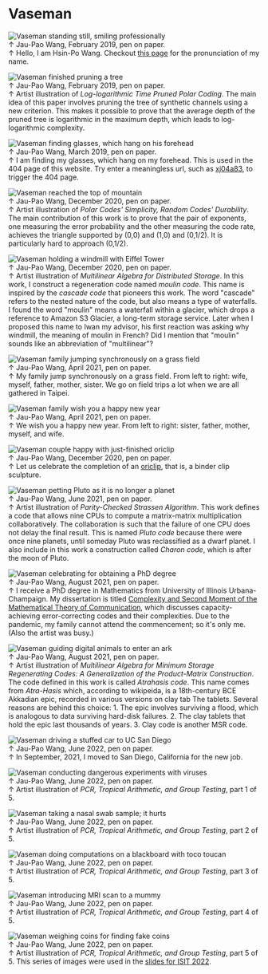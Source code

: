 
# Vaseman

![Vaseman standing still, smiling professionally](Jau-Pao%20Wang%202019-02-10.jpg)  
↑ Jau-Pao Wang, February 2019, pen on paper.  
↑ Hello, I am Hsin-Po Wang.  Checkout [this page](../pronounce) for the
  pronunciation of my name.

![Vaseman finished pruning a tree](Jau-Pao%20Wang%202019-02-19.jpg)  
↑ Jau-Pao Wang, February 2019, pen on paper.  
↑ Artist illustration of *Log-logarithmic Time Pruned Polar Coding*.
  The main idea of this paper involves pruning the tree of synthetic
  channels using a new criterion.  This makes it possible to prove that
  the average depth of the pruned tree is logarithmic in the maximum
  depth, which leads to log-logarithmic complexity.

![Vaseman finding glasses, which hang on his forehead](Jau-Pao%20Wang%202019-03-16.jpg)  
↑ Jau-Pao Wang, March 2019, pen on paper.  
↑ I am finding my glasses, which hang on my forehead.  This is used in
  the 404 page of this website.  Try enter a meaningless url, such as
  [xj04a83](xj04a83), to trigger the 404 page.

![Vaseman reached the top of mountain](Jau-Pao%20Wang%202020-12-03.jpg)  
↑ Jau-Pao Wang, December 2020, pen on paper.  
↑ Artist illustration of *Polar Codes' Simplicity, Random Codes'
  Durability*.  The main contribution of this work is to prove that the
  pair of exponents, one measuring the error probability and the other
  measuring the code rate, achieves the triangle supported by (0,0) and
  (1,0) and (0,1/2).  It is particularly hard to approach (0,1/2).

![Vaseman holding a windmill with Eiffel Tower](Jau-Pao%20Wang%202020-12-17.jpg)  
↑ Jau-Pao Wang, December 2020, pen on paper.  
↑ Artist illustration of *Multilinear Algebra for Distributed Storage*.
  In this work, I construct a regeneration code named *moulin code*.
  This name is inspired by the *cascade code* that pioneers this work.
  The word "cascade" refers to the nested nature of the code, but also
  means a type of waterfalls.  I found the word "moulin" means a
  waterfall within a glacier, which drops a reference to Amazon S3
  Glacier, a long-term storage service.  Later when I proposed this name
  to Iwan my advisor, his first reaction was asking why windmill, the
  meaning of moulin in French?  Did I mention that "moulin" sounds like
  an abbreviation of "multilinear"?

![Vaseman family jumping synchronously on a grass field](Jau-Pao%20Wang%202021-04-12.jpg)  
↑ Jau-Pao Wang, April 2021, pen on paper.  
↑ My family jump synchronously on a grass field.  From left to right:
  wife, myself, father, mother, sister.  We go on field trips a lot when
  we are all gathered in Taipei.

![Vaseman family wish you a happy new year](Jau-Pao%20Wang%202021-04-14.jpg)  
↑ Jau-Pao Wang, April 2021, pen on paper.  
↑ We wish you a happy new year.  From left to right: sister, father,
  mother, myself, and wife.

![Vaseman couple happy with just-finished oriclip](Jau-Pao%20Wang%202021-05-20.jpg)  
↑ Jau-Pao Wang, December 2020, pen on paper.  
↑ Let us celebrate the completion of an [oriclip](../oriclip), that is,
  a binder clip sculpture.

![Vaseman petting Pluto as it is no longer a planet](Jau-Pao%20Wang%202021-06-27.jpg)  
↑ Jau-Pao Wang, June 2021, pen on paper.  
↑ Artist illustration of *Parity-Checked Strassen Algorithm*.  This work
  defines a code that allows nine CPUs to compute a matrix-matrix
  multiplication collaboratively.  The collaboration is such that the
  failure of one CPU does not delay the final result.  This is named
  *Pluto code* because there were once nine planets, until someday Pluto
  was reclassified as a dwarf planet.  I also include in this work a
  construction called *Charon code*, which is after the moon of Pluto.

![Vaseman celebrating for obtaining a PhD degree](Jau-Pao%20Wang%202021-08-20.jpg)  
↑ Jau-Pao Wang, August 2021, pen on paper.  
↑ I receive a PhD degree in Mathematics from University of Illinois
  Urbana-Champaign.  My dissertation is titled [Complexity and Second
  Moment of the Mathematical Theory of Communication], which discusses
  capacity-achieving error-correcting codes and their complexities.  Due
  to the pandemic, my family cannot attend the commencement; so it's
  only me.  (Also the artist was busy.)

![Vaseman guiding digital animals to enter an ark](Jau-Pao%20Wang%202021-08-23.jpg)  
↑ Jau-Pao Wang, August 2021, pen on paper.  
↑ Artist illustration of *Multilinear Algebra for Minimum Storage
  Regenerating Codes: A Generalization of the Product-Matrix
  Construction*.  The code defined in this work is called *Atrahasis
  code*.  This name comes from *Atra-Hasis* which, according to
  wikipeida, is a 18th-century BCE Akkadian epic, recorded in various
  versions on clay tab  The tablets.  Several reasons are behind this
  choice: 1.  The epic involves surviving a flood, which is analogous to
  data surviving hard-disk failures.  2.  The clay tablets that hold the
  epic last thousands of years.  3. Clay code is another MSR code.

![Vaseman driving a stuffed car to UC San Diego](Jau-Pao%20Wang%202022-06-21.jpg)  
↑ Jau-Pao Wang, June 2022, pen on paper.  
↑ In September, 2021, I moved to San Diego, California for the new job.

![Vaseman conducting dangerous experiments with viruses](Jau-Pao%20Wang%202022-06-22.jpg)  
↑ Jau-Pao Wang, June 2022, pen on paper.  
↑ Artist illustration of *PCR, Tropical Arithmetic, and Group Testing*,
  part 1 of 5.

![Vaseman taking a nasal swab sample; it hurts](Jau-Pao%20Wang%202022-06-23.jpg)  
↑ Jau-Pao Wang, June 2022, pen on paper.  
↑ Artist illustration of *PCR, Tropical Arithmetic, and Group Testing*,
  part 2 of 5.

![Vaseman doing computations on a blackboard with toco toucan](Jau-Pao%20Wang%202022-06-24.jpg)  
↑ Jau-Pao Wang, June 2022, pen on paper.  
↑ Artist illustration of *PCR, Tropical Arithmetic, and Group Testing*,
  part 3 of 5.

![Vaseman introducing MRI scan to a mummy](Jau-Pao%20Wang%202022-06-25.jpg)  
↑ Jau-Pao Wang, June 2022, pen on paper.  
↑ Artist illustration of *PCR, Tropical Arithmetic, and Group Testing*,
  part 4 of 5.

![Vaseman weighing coins for finding fake coins](Jau-Pao%20Wang%202022-06-26.jpg)  
↑ Jau-Pao Wang, June 2022, pen on paper.  
↑ Artist illustration of *PCR, Tropical Arithmetic, and Group Testing*,
  part 5 of 5.  This series of images were used in the
  [slides for ISIT 2022].

[Complexity and Second Moment of the Mathematical Theory of Communication]: https://arxiv.org/abs/2107.06420
[slides for ISIT 2022]: https://github.com/Symbol1/PCR-TGT